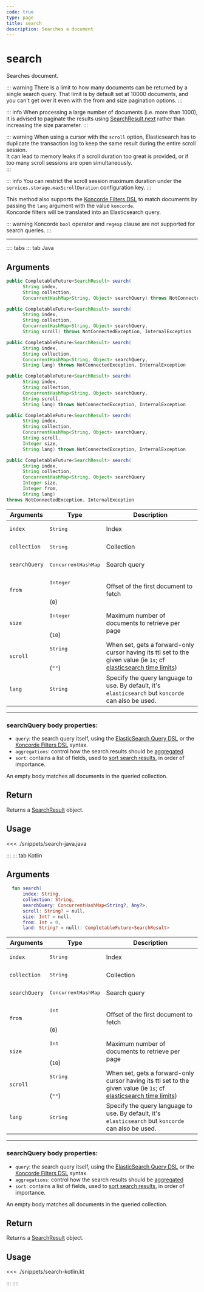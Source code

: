 ```yaml
---
code: true
type: page
title: search
description: Searches a document
---
```


# search

Searches document.

::: warning
There is a limit to how many documents can be returned by a single search query.
That limit is by default set at 10000 documents, and you can't get over it even with the from and size pagination options.
:::

::: info
When processing a large number of documents (i.e. more than 1000), it is advised to paginate the results using [SearchResult.next](/sdk/jvm/1/core-classes/search-result/next) rather than increasing the size parameter.
:::

::: warning
When using a cursor with the `scroll` option, Elasticsearch has to duplicate the transaction log to keep the same result during the entire scroll session.  
It can lead to memory leaks if a scroll duration too great is provided, or if too many scroll sessions are open simultaneously.  
:::

::: info
<SinceBadge version="Kuzzle 2.2.0"/>
You can restrict the scroll session maximum duration under the `services.storage.maxScrollDuration` configuration key.
:::

<SinceBadge version="change-me"/>

This method also supports the [Koncorde Filters DSL](/core/2/guides/cookbooks/realtime-api) to match documents by passing the `lang` argument with the value `koncorde`.  
Koncorde filters will be translated into an Elasticsearch query.  

::: warning
Koncorde `bool` operator and `regexp` clause are not supported for search queries.
:::

---

:::: tabs
::: tab Java

## Arguments
 
```java
public CompletableFuture<SearchResult> search(
      String index,
      String collection,
      ConcurrentHashMap<String, Object> searchQuery) throws NotConnectedException, InternalException

public CompletableFuture<SearchResult> search(
      String index,
      String collection,
      ConcurrentHashMap<String, Object> searchQuery,
      String scroll) throws NotConnectedException, InternalException

public CompletableFuture<SearchResult> search(
      String index,
      String collection,
      ConcurrentHashMap<String, Object> searchQuery,
      String lang) throws NotConnectedException, InternalException

public CompletableFuture<SearchResult> search(
      String index,
      String collection,
      ConcurrentHashMap<String, Object> searchQuery,
      String scroll,
      String lang) throws NotConnectedException, InternalException

public CompletableFuture<SearchResult> search(
      String index,
      String collection,
      ConcurrentHashMap<String, Object> searchQuery,
      String scroll,
      Integer size,
      String lang) throws NotConnectedException, InternalException

public CompletableFuture<SearchResult> search(
      String index,
      String collection,
      ConcurrentHashMap<String, Object> searchQuery
      Integer size,
      Integer from,
      String lang)
throws NotConnectedException, InternalException
```
 
| Arguments          | Type                                         | Description                       |
| ------------------ | -------------------------------------------- | --------------------------------- |
| `index`            | <pre>String</pre>                            | Index                             |
| `collection`       | <pre>String</pre>                            | Collection                        |
| `searchQuery`      | <pre>ConcurrentHashMap</pre>                 | Search query                      |
| `from`     | <pre>Integer</pre><br/>(`0`)    | Offset of the first document to fetch                                                                                                                                                                             |
| `size`     | <pre>Integer</pre><br/>(`10`)   | Maximum number of documents to retrieve per page                                                                                                                                                                  |
| `scroll`   | <pre>String</pre><br/>(`""`)    | When set, gets a forward-only cursor having its ttl set to the given value (ie `1s`; cf [elasticsearch time limits](https://www.elastic.co/guide/en/elasticsearch/reference/7.3/common-options.html#time-units)) |
| `lang`     | <pre>String</pre>               | Specify the query language to use. By default, it's `elasticsearch` but `koncorde` can also be used. <SinceBadge version="change-me"/> |
---

### searchQuery body properties:

- `query`: the search query itself, using the [ElasticSearch Query DSL](https://www.elastic.co/guide/en/elasticsearch/reference/7.3/query-dsl.html) or the [Koncorde Filters DSL](/core/2/guides/cookbooks/realtime-api) syntax.
- `aggregations`: control how the search results should be [aggregated](https://www.elastic.co/guide/en/elasticsearch/reference/7.3/search-aggregations.html)
- `sort`: contains a list of fields, used to [sort search results](https://www.elastic.co/guide/en/elasticsearch/reference/7.3/search-request-sort.html), in order of importance.

An empty body matches all documents in the queried collection.

## Return

Returns a [SearchResult](/sdk/jvm/1/core-classes/search-result) object.

## Usage

<<< ./snippets/search-java.java

:::
::: tab Kotlin


## Arguments
 
```kotlin
  fun search(
      index: String,
      collection: String,
      searchQuery: ConcurrentHashMap<String?, Any?>,
      scroll: String? = null,
      size: Int? = null,
      from: Int = 0,
      land: String? = null): CompletableFuture<SearchResult>
```
 
| Arguments          | Type                                         | Description                       |
| ------------------ | -------------------------------------------- | --------------------------------- |
| `index`            | <pre>String</pre>                            | Index                             |
| `collection`       | <pre>String</pre>                            | Collection                        |
| `searchQuery`      | <pre>ConcurrentHashMap</pre>                 | Search query                      |
| `from`     | <pre>Int</pre><br/>(`0`)    | Offset of the first document to fetch                                                                                                                                                                             |
| `size`     | <pre>Int</pre><br/>(`10`)   | Maximum number of documents to retrieve per page                                                                                                                                                                  |
| `scroll`   | <pre>String</pre><br/>(`""`)    | When set, gets a forward-only cursor having its ttl set to the given value (ie `1s`; cf [elasticsearch time limits](https://www.elastic.co/guide/en/elasticsearch/reference/7.3/common-options.html#time-units)) |
| `lang`     | <pre>String</pre>               | Specify the query language to use. By default, it's `elasticsearch` but `koncorde` can also be used. <SinceBadge version="change-me"/> |
---

### searchQuery body properties:

- `query`: the search query itself, using the [ElasticSearch Query DSL](https://www.elastic.co/guide/en/elasticsearch/reference/7.3/query-dsl.html) or the [Koncorde Filters DSL](/core/2/guides/cookbooks/realtime-api) syntax.
- `aggregations`: control how the search results should be [aggregated](https://www.elastic.co/guide/en/elasticsearch/reference/7.3/search-aggregations.html)
- `sort`: contains a list of fields, used to [sort search results](https://www.elastic.co/guide/en/elasticsearch/reference/7.3/search-request-sort.html), in order of importance.

An empty body matches all documents in the queried collection.

## Return

Returns a [SearchResult](/sdk/jvm/1/core-classes/search-result) object.

## Usage

<<< ./snippets/search-kotlin.kt

:::
::::
